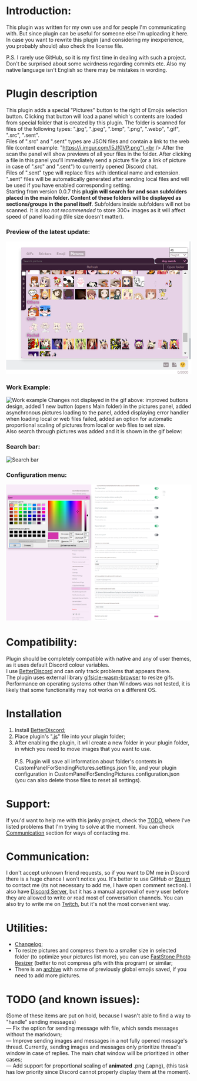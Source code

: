 # Introduction:
This plugin was written for my own use and for people I'm communicating with. But since plugin can be useful for someone else I'm uploading it here. In case you want to rewrite this plugin (and considering my inexperience, you probably should) also check the license file.<br />

P.S. I rarely use GitHub, so it is my first time in dealing with such a project. Don't be surprised about some weirdness regarding commits etc. Also my native language isn't English so there may be mistakes in wording.<br />

# Plugin description
This plugin adds a special "Pictures" button to the right of Emojis selection button. Clicking that button will load a panel which's contents are loaded from special folder that is created by this plugin. The folder is scanned for files of the following types: ".jpg", ".jpeg", ".bmp", ".png", ".webp", ".gif", ".src", ".sent".<br />
Files of ".src" and ".sent" types are JSON files and contain a link to the web file (content example: "https://i.imgur.com/l5Jf0VP.png").<br />
After the scan the panel will show previews of all your files in the folder. After clicking a file in this panel you'll immediately send a picture file (or a link of picture in case of ".src" and ".sent") to currently opened Discord chat.<br />
Files of ".sent" type will replace files with identical name and extension. ".sent" files will be automatically generated after sending local files and will be used if you have enabled corresponding setting.<br />
Starting from version 0.0.7 this **plugin will search for and scan subfolders placed in the main folder. Content of these folders will be displayed as sections/groups in the panel itself**. Subfolders inside subfolders will not be scanned. It is also *not recommended* to store 300+ images as it will affect speed of panel loading (file size doesn't matter).<br />
### Preview of the latest update:
![Preview of the latest update](https://raw.githubusercontent.com/Japanese-Schoolgirl/DiscordPlugin-CustomPanelForSendingPictures/main/Previews/Overall.png)
### Work Example:
![Work example](https://raw.githubusercontent.com/Japanese-Schoolgirl/DiscordPlugin-CustomPanelForSendingPictures/main/Previews/WorkExample.gif)
Changes not displayed in the gif above: improved buttons design, added 1 new button (opens Main folder) in the pictures panel, added asynchronous pictures loading to the panel, added displaying error handler when loading local or web files failed, added an option for automatic proportional scaling of pictures from local or web files to set size.<br />
Also search through pictures was added and it is shown in the gif below:<br />
### Search bar:
![Search bar](https://raw.githubusercontent.com/Japanese-Schoolgirl/DiscordPlugin-CustomPanelForSendingPictures/main/Previews/SearchBar.gif)
### Configuration menu:
![Configuration menu](https://raw.githubusercontent.com/Japanese-Schoolgirl/DiscordPlugin-CustomPanelForSendingPictures/main/Previews/Settings_EN.png)

# Compatibility:
Plugin should be completely compatible with native and any of user themes, as it uses default Discord colour variables.<br />
I use [BetterDiscord](https://github.com/BetterDiscord/BetterDiscord) and can only track problems that appears there.<br />
The plugin uses external library [gifsicle-wasm-browser](https://unpkg.com/gifsicle-wasm-browser@1.5.16/dist/gifsicle.min.js) to resize gifs.<br />
Performance on operating systems other than Windows was not tested, it is likely that some functionality may not works on a different OS.<br />

# Installation
1) Install [BetterDiscord](https://github.com/rauenzi/BBDInstaller/releases/latest/download/BandagedBD.exe);<br />
2) Place plugin's "[.js](https://raw.githubusercontent.com/Japanese-Schoolgirl/DiscordPlugin-CustomPanelForSendingPictures/main/CustomPanelForSendingPictures.plugin.js)" file into your plugin folder;<br />
3) After enabling the plugin, it will create a new folder in your plugin folder, in which you need to move images that you want to use.<br />
<br />P.S. Plugin will save all information about folder's contents in CustomPanelForSendingPictures.settings.json file, and your plugin configuration in CustomPanelForSendingPictures.configuration.json (you can also delete those files to reset all settings).<br />

# Support:
If you'd want to help me with this janky project, check the [TODO](https://github.com/Japanese-Schoolgirl/DiscordPlugin-CustomPanelForSendingPictures#todo), where I've listed problems that I'm trying to solve at the moment. You can check [Communication](https://github.com/Japanese-Schoolgirl/DiscordPlugin-CustomPanelForSendingPictures#communication) section for ways of contacting me.<br />

# Communication:
I don't accept unknown friend requests, so if you want to DM me in Discord there is a huge chance I won't notice you. It's better to use GitHub or [Steam](https://steamcommunity.com/id/EternalSchoolgirl/) to contact me (its not necessary to add me, I have open comment section). I also have [Discord Server](https://discord.gg/nZMbKkw), but it has a manual approval of every user before they are allowed to write or read most of conversation channels. You can also try to write me on [Twitch](https://www.twitch.tv/EternalSchoolgirl), but it's not the most convenient way.<br />

# Utilities:
- [Changelog](https://github.com/Japanese-Schoolgirl/DiscordPlugin-CustomPanelForSendingPictures/blob/main/Changelog.md);<br />
- To resize pictures and compress them to a smaller size in selected folder (to optimize your pictures list more), you can use [FastStone Photo Resizer](https://www.faststone.org/FSResizerDownload.htm) (better to not compress gifs with this program) or similar;<br />
- There is an [archive](https://mega.nz/folder/c3YSmJYb#vF9iswDuT0YqOreDA9KL-g) with some of previously global emojis saved, if you need to add more pictures.<br />

# TODO (and known issues):
(Some of these items are put on hold, because I wasn't able to find a way to "handle" sending messages)<br />
— Fix the option for sending message with file, which sends messages without the markdown;<br />
— Improve sending images and messages in a not fully opened message's thread. Currently, sending images and messages only prioritize thread's window in case of replies. The main chat window will be prioritized in other cases;<br />
— Add support for proportional scaling of **animated** .png (.apng), (this task has low priority since Discord cannot properly display them at the moment).<br />
